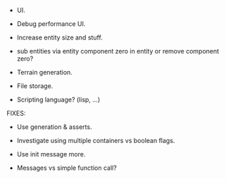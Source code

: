 
- UI.

- Debug performance UI.

- Increase entity size and stuff.

- sub entities via entity component zero in entity or remove component zero?

- Terrain generation.

- File storage.

- Scripting language? (lisp, ...)

FIXES:

- Use generation & asserts.

- Investigate using multiple containers vs boolean flags.

- Use init message more.

- Messages vs simple function call?
